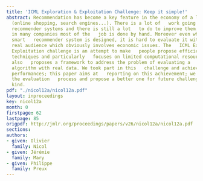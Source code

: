 ```yaml
---
title: 'ICML Exploration & Exploitation Challenge: Keep it simple!'
abstract: Recommendation has become a key feature in the economy of a lot of   companies
  (online shopping, search engines...). There is a lot of   work going on regarding
  recommender systems and there is still a lot   to do to improve them. Indeed nowadays
  in many companies most of the   job is done by hand. Moreover even when a supposedly
  smart   recommender system is designed, it is hard to evaluate it without   using
  real audience which obviously involves economic issues. The   ICML Exploration &
  Exploitation challenge is an attempt to make   people propose efficient recommendation
  techniques and particularly   focuses on limited computational resources. The challenge
  also   proposes a framework to address the problem of evaluating a   recommendation
  algorithm with real data. We took part in this   challenge and achieved the best
  performances; this paper aims at   reporting on this achievement; we also discuss
  the evaluation   process and propose a better one for future challenges of the   same
  kind.
pdf: "./nicol12a/nicol12a.pdf"
layout: inproceedings
key: nicol12a
month: 0
firstpage: 62
lastpage: 85
origpdf: http://jmlr.org/proceedings/papers/v26/nicol12a/nicol12a.pdf
sections: 
authors:
- given: Olivier
  family: Nicol
- given: Jérémie
  family: Mary
- given: Philippe
  family: Preux
---
```

